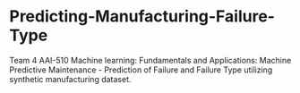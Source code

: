 # Predicting-Manufacturing-Failure-Type
Team 4 AAI-510 Machine learning: Fundamentals and Applications: Machine Predictive Maintenance - Prediction of Failure and Failure Type utilizing synthetic manufacturing dataset.
